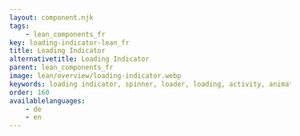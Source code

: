 ```yaml
---
layout: component.njk
tags: 
    - lean_components_fr
key: loading-indicator-lean_fr
title: Loading Indicator
alternativetitle: Loading Indicator
parent: lean_components_fr
image: lean/overview/loading-indicator.webp
keywords: loading indicator, spinner, loader, loading, activity, animation
order: 160
availablelanguages: 
    - de
    - en
---
```

